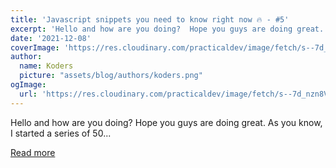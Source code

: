 ```yaml
---
title: 'Javascript snippets you need to know right now 🔥 - #5'
excerpt: 'Hello and how are you doing?  Hope you guys are doing great. As you know, I started a series of 50...'
date: '2021-12-08'
coverImage: 'https://res.cloudinary.com/practicaldev/image/fetch/s--7d_nzn8V--/c_imagga_scale,f_auto,fl_progressive,h_420,q_auto,w_1000/https://dev-to-uploads.s3.amazonaws.com/uploads/articles/0hub8lxeiw96yt9hgw6c.png'
author:
  name: Koders
  picture: "assets/blog/authors/koders.png"
ogImage:
  url: 'https://res.cloudinary.com/practicaldev/image/fetch/s--7d_nzn8V--/c_imagga_scale,f_auto,fl_progressive,h_420,q_auto,w_1000/https://dev-to-uploads.s3.amazonaws.com/uploads/articles/0hub8lxeiw96yt9hgw6c.png'
---
```


Hello and how are you doing?  Hope you guys are doing great. As you know, I started a series of 50...

[Read more](https://dev.to/abhirajb/javascript-snippets-you-need-to-know-right-now-5-p4f)
